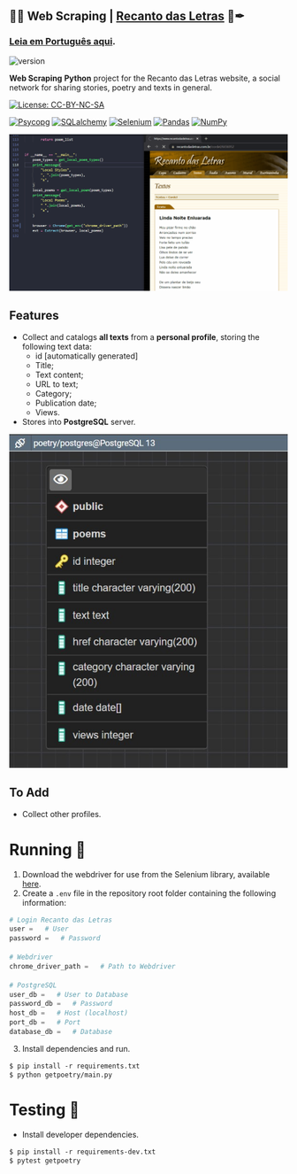 ## 🤖🧰 Web Scraping | [Recanto das Letras](https://www.recantodasletras.com.br/) 📓✒
### [Leia em Português aqui](README.md).
![version](https://img.shields.io/badge/relise-v1.0.0-important)

**Web Scraping** **Python** project for the Recanto das Letras website, a social network for sharing stories, poetry and texts in general.

[![License: CC-BY-NC-SA](https://mirrors.creativecommons.org/presskit/buttons/88x31/svg/by-nc-sa.svg)](https://creativecommons.org/licenses/by-nc-sa/4.0/legalcode)

[![Psycopg](https://img.shields.io/badge/lib-Psycopg-yellowgreen)](https://www.psycopg.org/) [![SQLalchemy](https://img.shields.io/badge/lib-SQLalchemy-darkred)](https://www.sqlalchemy.org/) [![Selenium](https://img.shields.io/badge/lib-Selenium-darkgreen)](https://www.selenium.dev/documentation/en/selenium_installation/installing_selenium_libraries/) [![Pandas](https://img.shields.io/badge/lib-Pandas-white)](https://pandas.pydata.org/) [![NumPy](https://img.shields.io/badge/lib-NumPy-darkblue)](https://numpy.org/)

![WebScraping](images/web_scraping.gif)

## Features

 - Collect and catalogs **all texts** from a **personal profile**, storing the following text data:
   - id [automatically generated]
   - Title;
   - Text content;
   - URL to text;
   - Category;
   - Publication date;
   - Views.
 - Stores into **PostgreSQL** server.

![postgres](images/postgreSQL.jpg)

## To Add

 - Collect other profiles.

# Running 🏁

 1. Download the webdriver for use from the Selenium library, available [here](https://chromedriver.chromium.org/downloads).
 2. Create a `.env` file in the repository root folder containing the following information:

```python
# Login Recanto das Letras
user =   # User
password =   # Password

# Webdriver
chrome_driver_path =   # Path to Webdriver

# PostgreSQL
user_db =   # User to Database
password_db =   # Password
host_db =   # Host (localhost)
port_db =   # Port
database_db =   # Database
```
 3. Install dependencies and run.

```
$ pip install -r requirements.txt
$ python getpoetry/main.py
```

# Testing 🚧

- Install developer dependencies.

```
$ pip install -r requirements-dev.txt
$ pytest getpoetry
```
